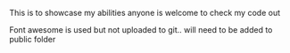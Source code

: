 This is to showcase my abilities anyone is welcome to check my code out

Font awesome is used but not uploaded to git.. will need to be added to public folder